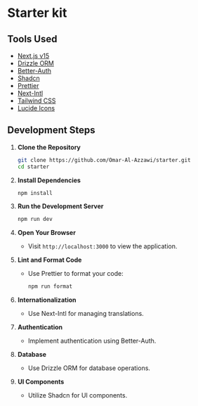 # Starter kit

## Tools Used

- [Next.js v15](https://nextjs.org/)
- [Drizzle ORM](https://orm.drizzle.team/)
- [Better-Auth](https://www.better-auth.com/)
- [Shadcn](https://ui.shadcn.com/)
- [Prettier](https://prettier.io/)
- [Next-Intl](https://next-intl.dev/)
- [Tailwind CSS](https://tailwindcss.com/)
- [Lucide Icons](https://lucide.dev/)

## Development Steps

1. **Clone the Repository**

   ```bash
   git clone https://github.com/Omar-Al-Azzawi/starter.git
   cd starter
   ```

2. **Install Dependencies**

   ```bash
   npm install
   ```

3. **Run the Development Server**

   ```bash
   npm run dev
   ```

4. **Open Your Browser**

   - Visit `http://localhost:3000` to view the application.

5. **Lint and Format Code**

   - Use Prettier to format your code:
     ```bash
     npm run format
     ```

6. **Internationalization**

   - Use Next-Intl for managing translations.

7. **Authentication**

   - Implement authentication using Better-Auth.

8. **Database**

   - Use Drizzle ORM for database operations.

9. **UI Components**
   - Utilize Shadcn for UI components.
